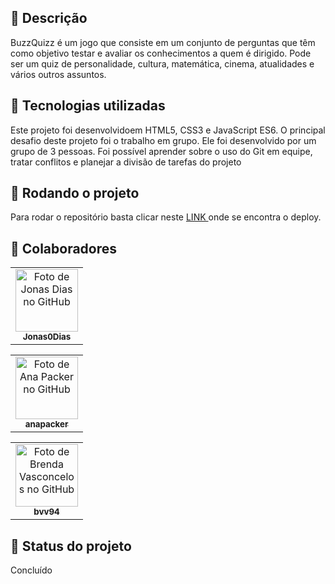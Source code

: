 
## :memo: Descrição
BuzzQuizz é um jogo que consiste em um conjunto de perguntas que têm como objetivo testar e avaliar os conhecimentos a quem é dirigido. 
Pode ser um quiz de personalidade, cultura, matemática, cinema, atualidades e vários outros assuntos.

## :wrench: Tecnologias utilizadas
Este projeto foi desenvolvidoem HTML5, CSS3 e JavaScript ES6. O principal desafio deste projeto foi o trabalho em grupo. Ele foi desenvolvido por um grupo de 3 pessoas. Foi possível aprender sobre o uso do Git em equipe, tratar conflitos e planejar a divisão de tarefas do projeto

## :rocket: Rodando o projeto
Para rodar o repositório basta clicar neste <a href="https://jonas0dias.github.io/BuzzQuizz/"> LINK </a> onde se encontra o deploy.


## :handshake: Colaboradores
<table>
  <tr>
    <td align="center">
      <a href="https://github.com/Jonas0Dias">
        <img src='https://avatars.githubusercontent.com/u/115515669?s=400&u=363675950512693d721429c523016107f76504e9&v=4' width="100px;" alt="Foto de Jonas Dias no GitHub"/><br>
        <sub>
          <b>Jonas0Dias</b>
        </sub>
      </a>
    </td>
  </tr>
</table>

<table>
  <tr>
    <td align="center">
      <a href="https://github.com/anapacker">
        <img src='https://avatars.githubusercontent.com/u/109314108?v=4' width="100px;" alt="Foto de Ana Packer no GitHub"/><br>
        <sub>
          <b>anapacker</b>
        </sub>
      </a>
    </td>
  </tr>
</table>

<table>
  <tr>
    <td align="center">
      <a href="https://github.com/bvv94">
        <img src='https://avatars.githubusercontent.com/u/115512957?v=4' width="100px;" alt="Foto de Brenda Vasconcelos no GitHub"/><br>
        <sub>
          <b>bvv94</b>
        </sub>
      </a>
    </td>
  </tr>
</table>

## :dart: Status do projeto
Concluído
